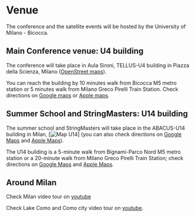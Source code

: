 # Venue

The conference and the satellite events will be hosted by the University of Milano - Bicocca.

## Main Conference venue: U4 building

The conference will take place in Aula Sironi, TELLUS-U4 building in Piazza della Scienza, Milano ([OpenStreet maps](https://osm.org/go/0CjF5YteV?way=318383404)).

You can reach the building by 10 minutes walk from Bicocca M5 metro station or 5 minutes walk from Milano Greco Pirelli Train Station. Check directions on [Google maps](https://maps.app.goo.gl/mSSsFpXa5gfUsfXd6) or [Apple maps](https://maps.apple.com/?address=Piazza%20della%20Scienza%204,%2020126%20Milan,%20Italy&ll=45.513975,9.210668&q=Piazza%20della%20Scienza%204&t=r).

## Summer School and StringMasters: U14 building

The summer school and StringMasters will take place in the ABACUS-U14 building in Milan,  [![Map U14](https://www.openstreetmap.org/way/23154089#map=19/45.523734/9.219992 "map")] 
(you can also check directions on [Google Maps](https://maps.app.goo.gl/Y4wqzV8Vgr8JnMB26) and [Apple Maps](https://maps.apple.com/?address=Viale%20Sarca%20336,%2020126%20Milano,%20Italia&auid=10195625695833040895&ll=45.523623,9.219530&lsp=9902&q=Dipartimento%20di%20Informatica,%20Sistemistica%20e%20Comunicazione%20DISCo&t=r)).


The U14 building is a 5-minute walk from Bignami-Parco Nord M5 metro station or a 20-minute walk from Milano Greco Pirelli Train Station; check directions on [Google Maps](https://maps.app.goo.gl/Y4wqzV8Vgr8JnMB26) and [Apple Maps](https://maps.apple.com/?address=Viale%20Sarca%20336,%2020126%20Milano,%20Italia&auid=10195625695833040895&ll=45.523623,9.219530&lsp=9902&q=Dipartimento%20di%20Informatica,%20Sistemistica%20e%20Comunicazione%20DISCo&t=r).


## Around Milan

Check Milan video tour on [youtube](https://youtu.be/Cjf1UIYDEds)

Check Lake Como and Como city video tour on [youtube](https://youtu.be/7kSQmOyIzHc).
